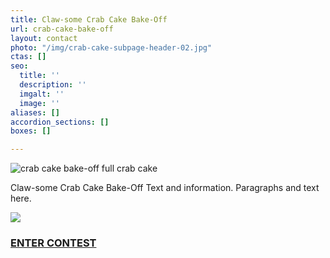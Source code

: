```yaml
---
title: Claw-some Crab Cake Bake-Off
url: crab-cake-bake-off
layout: contact
photo: "/img/crab-cake-subpage-header-02.jpg"
ctas: []
seo:
  title: ''
  description: ''
  imgalt: ''
  image: ''
aliases: []
accordion_sections: []
boxes: []

---
```

![crab cake bake-off full crab cake](/img/crab-cake-bake-three-images.jpg)

Claw-some Crab Cake Bake-Off Text and information. Paragraphs and text here.

![](/img/crab-cake-bake-collages.jpg)

### <a href="/crab-cake-bake-off-form" class="learn-more-anywhere-btn">ENTER CONTEST</a>